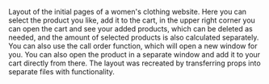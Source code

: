Layout of the initial pages of a women's clothing website. Here you can select the product you like, add it to the cart, in the upper right corner you can open the cart and see your added products, which can be deleted as needed, and the amount of selected products is also calculated separately. You can also use the call order function, which will open a new window for you. You can also open the product in a separate window and add it to your cart directly from there. The layout was recreated by transferring props into separate files with functionality.
